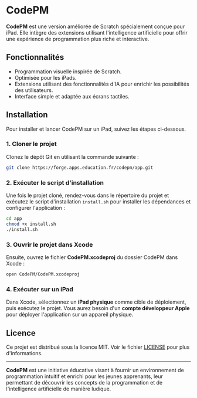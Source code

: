 
# CodePM

**CodePM** est une version améliorée de Scratch spécialement conçue pour iPad. Elle intègre des extensions utilisant l'intelligence artificielle pour offrir une expérience de programmation plus riche et interactive.

## Fonctionnalités

- Programmation visuelle inspirée de Scratch.
- Optimisée pour les iPads.
- Extensions utilisant des fonctionnalités d'IA pour enrichir les possibilités des utilisateurs.
- Interface simple et adaptée aux écrans tactiles.

## Installation

Pour installer et lancer CodePM sur un iPad, suivez les étapes ci-dessous.

### 1. Cloner le projet

Clonez le dépôt Git en utilisant la commande suivante :

```bash
git clone https://forge.apps.education.fr/codepm/app.git
```

### 2. Exécuter le script d'installation

Une fois le projet cloné, rendez-vous dans le répertoire du projet et exécutez le script d'installation `install.sh` pour installer les dépendances et configurer l'application :

```bash
cd app
chmod +x install.sh
./install.sh
```

### 3. Ouvrir le projet dans Xcode

Ensuite, ouvrez le fichier **CodePM.xcodeproj** du dossier CodePM dans Xcode :

```bash
open CodePM/CodePM.xcodeproj
```

### 4. Exécuter sur un iPad

Dans Xcode, sélectionnez un **iPad physique** comme cible de déploiement, puis exécutez le projet. Vous aurez besoin d'un **compte développeur Apple** pour déployer l'application sur un appareil physique.

## Licence

Ce projet est distribué sous la licence MIT. Voir le fichier [LICENSE](LICENSE) pour plus d'informations.

---

**CodePM** est une initiative éducative visant à fournir un environnement de programmation intuitif et enrichi pour les jeunes apprenants, leur permettant de découvrir les concepts de la programmation et de l'intelligence artificielle de manière ludique.